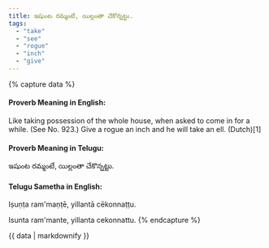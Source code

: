 ```yaml
---
title: ఇషుంట రమ్మంటే, యిల్లంతా చేకొన్నట్టు.
tags:
  - "take"
  - "see"
  - "rogue"
  - "inch"
  - "give"
---
```


{% capture data %}
#### Proverb Meaning in English:
Like taking possession of the whole house, when asked to come in for a while.
(See No. 923.)
Give a rogue an inch and he will take an ell. (Dutch)[1]

#### Proverb Meaning in Telugu:
ఇషుంట రమ్మంటే, యిల్లంతా చేకొన్నట్టు.

#### Telugu Sametha in English:
Iṣuṇṭa ram'maṇṭē, yillantā cēkonnaṭṭu.

Isunta ram'mante, yillanta cekonnattu.
{% endcapture %}

{{ data | markdownify }}

